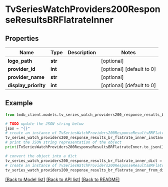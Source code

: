 # TvSeriesWatchProviders200ResponseResultsBRFlatrateInner


## Properties

Name | Type | Description | Notes
------------ | ------------- | ------------- | -------------
**logo_path** | **str** |  | [optional] 
**provider_id** | **int** |  | [optional] [default to 0]
**provider_name** | **str** |  | [optional] 
**display_priority** | **int** |  | [optional] [default to 0]

## Example

```python
from tmdb_client.models.tv_series_watch_providers200_response_results_br_flatrate_inner import TvSeriesWatchProviders200ResponseResultsBRFlatrateInner

# TODO update the JSON string below
json = "{}"
# create an instance of TvSeriesWatchProviders200ResponseResultsBRFlatrateInner from a JSON string
tv_series_watch_providers200_response_results_br_flatrate_inner_instance = TvSeriesWatchProviders200ResponseResultsBRFlatrateInner.from_json(json)
# print the JSON string representation of the object
print(TvSeriesWatchProviders200ResponseResultsBRFlatrateInner.to_json())

# convert the object into a dict
tv_series_watch_providers200_response_results_br_flatrate_inner_dict = tv_series_watch_providers200_response_results_br_flatrate_inner_instance.to_dict()
# create an instance of TvSeriesWatchProviders200ResponseResultsBRFlatrateInner from a dict
tv_series_watch_providers200_response_results_br_flatrate_inner_from_dict = TvSeriesWatchProviders200ResponseResultsBRFlatrateInner.from_dict(tv_series_watch_providers200_response_results_br_flatrate_inner_dict)
```
[[Back to Model list]](../README.md#documentation-for-models) [[Back to API list]](../README.md#documentation-for-api-endpoints) [[Back to README]](../README.md)


